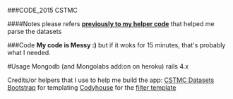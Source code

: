 ###CODE_2015 CSTMC

####Notes
please refers **[previously to my helper code](https://github.com/guinslym/cstmc_helper_to_parse_the_dataset)** that helped me parse the datasets

###Code
**My code is Messy :)** but if it woks for 15 minutes, that's probably what I needed.

#Usage
	Mongodb (and Mongolabs add:on on heroku)
	rails 4.x

Credits/or helpers that I use to help me build the app:
	[CSTMC Datasets](http://techno-science.ca/)
	[Bootstrap](http://www.bootstrapcdn.com/) for templating
	[Codyhouse](http://codyhouse.co/) for the [filter template](http://codyhouse.co/gem/content-filter/)
	
